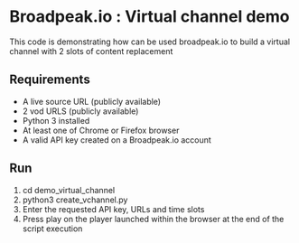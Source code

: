# Broadpeak.io : Virtual channel demo

This code is demonstrating how can be used broadpeak.io to build a virtual channel with 2 slots of content replacement

## Requirements
- A live source URL (publicly available)
- 2 vod URLS (publicly available)
- Python 3 installed
- At least one of Chrome or Firefox browser
- A valid API key created on a Broadpeak.io account

## Run
1. cd demo_virtual_channel
2. python3 create_vchannel.py 
3. Enter the requested API key, URLs and time slots
4. Press play on the player launched within the browser at the end of the script execution
